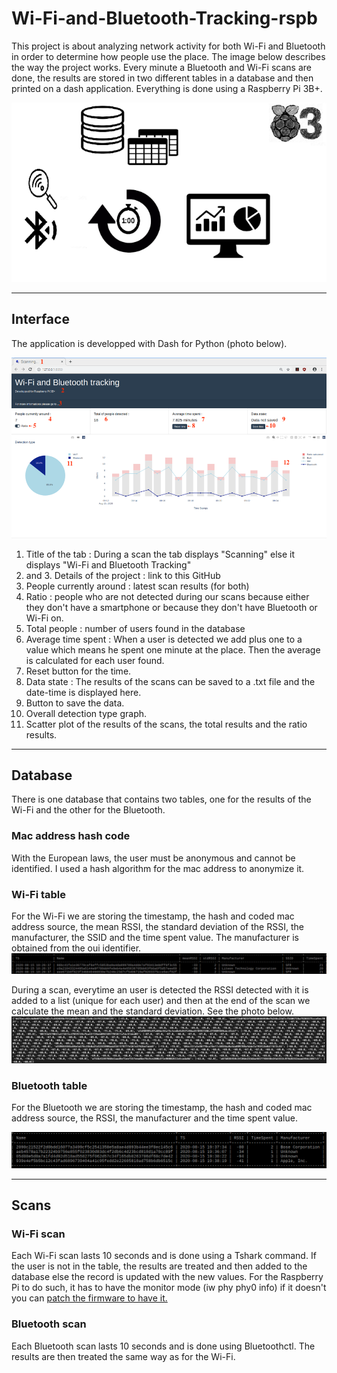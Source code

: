 # Wi-Fi-and-Bluetooth-Tracking-rspb

This project is about analyzing network activity for both Wi-Fi and Bluetooth in order to determine how people use the place. 
The image below describes the way the project works. Every minute a Bluetooth and Wi-Fi scans are done, the results are stored in two different tables in a database and then printed on a dash application. Everything is done using a Raspberry Pi 3B+.

![States of the project](statesb.png)

--------------
## Interface
The application is developped with Dash for Python (photo below).

![Image of the interface](interfaceDetails.png)

1. Title of the tab : During a scan the tab displays "Scanning" else it displays "Wi-Fi and Bluetooth Tracking"
2. and 3.  Details of the project : link to this GitHub
4. People currently around : latest scan results (for both)
5. Ratio : people who are not detected during our scans because either they don't have a smartphone or because they don't have Bluetooth or Wi-Fi on.
6. Total people : number of users found in the database
7. Average time spent :  When a user is detected we add plus one to a value which means he spent one minute at the place. Then the average is calculated for each user found. 
8. Reset button for the time.
9. Data state : The results of the scans can be saved to a .txt file and the date-time is displayed here. 
10. Button to save the data.
11. Overall detection type graph.
12. Scatter plot of the results of the scans, the total results and the ratio results.

---------------
## Database 
There is one database that contains two tables, one for the results of the Wi-Fi and the other for the Bluetooth.

### Mac address hash code
With the European laws, the user must be anonymous and cannot be identified. I used a hash algorithm for the mac address to anonymize it. 

### Wi-Fi table 

For the Wi-Fi we are storing the timestamp, the hash and coded mac address source, the mean RSSI, the standard deviation of the RSSI, the manufacturer, the SSID and the time spent value.
The manufacturer is obtained from the oui identifier. 
![Wifi table](wifi&.png)

During a scan, everytime an user is detected the RSSI detected with it is added to a list (unique for each user) and then at the end of the scan we calculate the mean and the standard deviation. See the photo below. 
![list of RSSIs](list1.png)

### Bluetooth table 

For the Bluetooth we are storing the timestamp, the hash and coded mac address source, the RSSI, the manufacturer and the time spent value.

![Bluetooth table](bluetootht.png)

----------------
## Scans
### Wi-Fi scan 

Each Wi-Fi scan lasts 10 seconds and is done using a Tshark command. If the user is not in the table, the results are treated and then added to the database else the record is updated with the new values.
For the Raspberry Pi to do such, it has to have the monitor mode (iw phy phy0 info) if it doesn't you can [patch the firmware to have it.](https://pimylifeup.com/raspberry-pi-nexmon/)

### Bluetooth scan

Each Bluetooth scan lasts 10 seconds and is done using Bluetoothctl. The results are then treated the same way as for the Wi-Fi.


